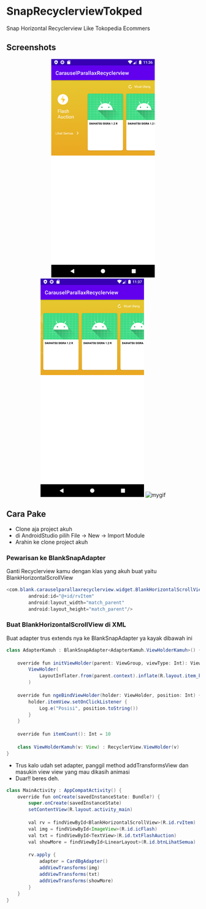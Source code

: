 # SnapRecyclerviewTokped
Snap Horizontal Recyclerview Like Tokopedia Ecommers

## Screenshots

<p align="center">
  <img src="ss/img1.png" width="270" alt="img1">
  <img src="ss/img2.png" width="270" alt="img2">
  <img src="ss/mygif.gif" width="270" alt="mygif">
</p>

## Cara Pake
- Clone aja project akuh
- di AndroidStudio pilih File -> New -> Import Module
- Arahin ke clone project akuh

### Pewarisan ke BlankSnapAdapter
Ganti Recyclerview kamu dengan klas yang akuh buat yaitu BlankHorizontalScrollView

```java
<com.blank.carauselparallaxrecyclerview.widget.BlankHorizontalScrollView
        android:id="@+id/rvItem"
        android:layout_width="match_parent"
        android:layout_height="match_parent"/>
```

### Buat BlankHorizontalScrollView di XML
Buat adapter trus extends nya ke BlankSnapAdapter ya kayak dibawah ini

```java
class AdapterKamuh : BlankSnapAdapter<AdapterKamuh.ViewHolderKamuh>() {

    override fun initViewHolder(parent: ViewGroup, viewType: Int): ViewHolder =
        ViewHolder(
            LayoutInflater.from(parent.context).inflate(R.layout.item_kamu, parent, false)
        )

    override fun ngeBindViewHolder(holder: ViewHolder, position: Int) {
        holder.itemView.setOnClickListener {
            Log.e("Posisi", position.toString())
        }
    }

    override fun itemCount(): Int = 10

    class ViewHolderKamuh(v: View) : RecyclerView.ViewHolder(v)
}
```

- Trus kalo udah set adapter, panggil method addTransformsView dan masukin view view yang mau dikasih animasi
- Duar!! beres deh.

```java
class MainActivity : AppCompatActivity() {
    override fun onCreate(savedInstanceState: Bundle?) {
        super.onCreate(savedInstanceState)
        setContentView(R.layout.activity_main)

        val rv = findViewById<BlankHorizontalScrollView>(R.id.rvItem)
        val img = findViewById<ImageView>(R.id.icFlash)
        val txt = findViewById<TextView>(R.id.txtFlashAuction)
        val showMore = findViewById<LinearLayout>(R.id.btnLihatSemua)

        rv.apply {
            adapter = CardBgAdapter()
            addViewTransforms(img)
            addViewTransforms(txt)
            addViewTransforms(showMore)
        }
    }
}
```